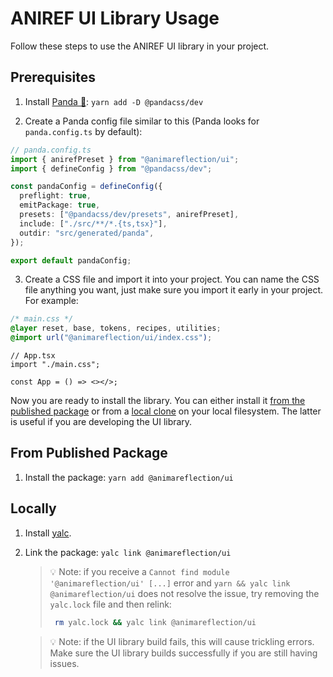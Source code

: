# ANIREF UI Library Usage

Follow these steps to use the ANIREF UI library in your project.

## Prerequisites

1. Install [Panda 🐼](https://panda-css.com/): `yarn add -D @pandacss/dev`

2. Create a Panda config file similar to this (Panda looks for `panda.config.ts` by default):

```ts
// panda.config.ts
import { anirefPreset } from "@animareflection/ui";
import { defineConfig } from "@pandacss/dev";

const pandaConfig = defineConfig({
  preflight: true,
  emitPackage: true,
  presets: ["@pandacss/dev/presets", anirefPreset],
  include: ["./src/**/*.{ts,tsx}"],
  outdir: "src/generated/panda",
});

export default pandaConfig;
```

3. Create a CSS file and import it into your project. You can name the CSS file anything you want, just make sure you import it early in your project. For example:

```css
/* main.css */
@layer reset, base, tokens, recipes, utilities;
@import url("@animareflection/ui/index.css");
```

```tsx
// App.tsx
import "./main.css";

const App = () => <></>;
```

Now you are ready to install the library. You can either install it [from the published package](#from-published-package) or from a [local clone](#locally) on your local filesystem. The latter is useful if you are developing the UI library.

## From Published Package

1. Install the package: `yarn add @animareflection/ui`

## Locally

1. Install [yalc](https://github.com/wclr/yalc).

2. Link the package: `yalc link @animareflection/ui`

   > 💡 Note: if you receive a `Cannot find module '@animareflection/ui' [...]` error and `yarn && yalc link @animareflection/ui` does not resolve the issue, try removing the `yalc.lock` file and then relink:
   >
   > ```sh
   >  rm yalc.lock && yalc link @animareflection/ui
   > ```

   > 💡 Note: if the UI library build fails, this will cause trickling errors. Make sure the UI library builds successfully if you are still having issues.
